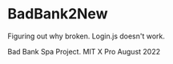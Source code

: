 # BadBank2New
Figuring out why broken. Login.js doesn't work. 


Bad Bank Spa Project. MIT X Pro August 2022 
